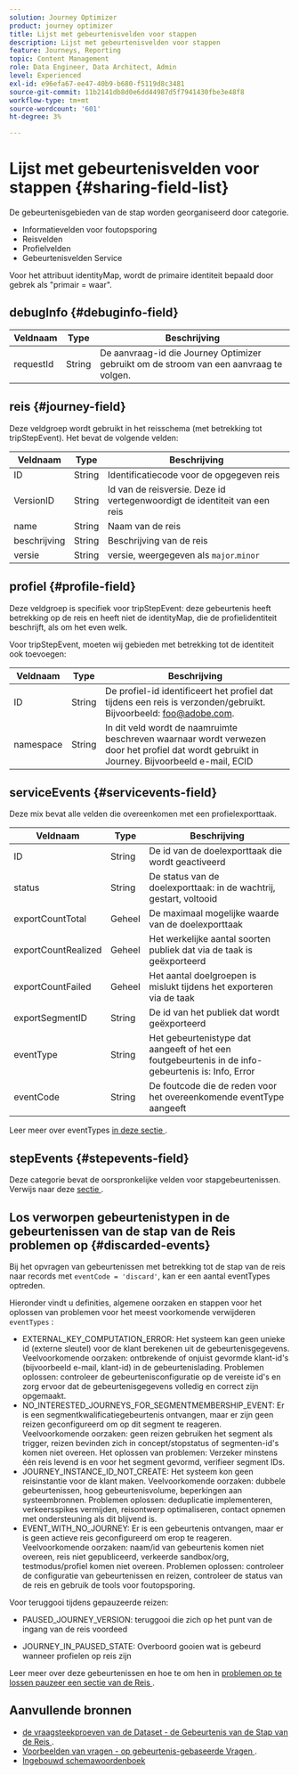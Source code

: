 ```yaml
---
solution: Journey Optimizer
product: journey optimizer
title: Lijst met gebeurtenisvelden voor stappen
description: Lijst met gebeurtenisvelden voor stappen
feature: Journeys, Reporting
topic: Content Management
role: Data Engineer, Data Architect, Admin
level: Experienced
exl-id: e96efa67-ee47-40b9-b680-f5119d8c3481
source-git-commit: 11b2141db8d0e6dd44987d5f7941430fbe3e48f8
workflow-type: tm+mt
source-wordcount: '601'
ht-degree: 3%

---
```


# Lijst met gebeurtenisvelden voor stappen {#sharing-field-list}

De gebeurtenisgebieden van de stap worden georganiseerd door categorie.

* Informatievelden voor foutopsporing
* Reisvelden
* Profielvelden
* Gebeurtenisvelden Service

Voor het attribuut identityMap, wordt de primaire identiteit bepaald door gebrek als &quot;primair = waar&quot;.

## debugInfo {#debuginfo-field}

| Veldnaam | Type | Beschrijving |
|---|---|------------|
| requestId | String | De aanvraag-id die Journey Optimizer gebruikt om de stroom van een aanvraag te volgen. |

## reis {#journey-field}

Deze veldgroep wordt gebruikt in het reisschema (met betrekking tot tripStepEvent). Het bevat de volgende velden:

| Veldnaam | Type | Beschrijving |
|---|---|------------|
| ID | String | Identificatiecode voor de opgegeven reis |
| VersionID | String | Id van de reisversie. Deze id vertegenwoordigt de identiteit van een reis |
| name | String | Naam van de reis |
| beschrijving | String | Beschrijving van de reis |
| versie | String | versie, weergegeven als `major`.`minor` |

## profiel {#profile-field}

Deze veldgroep is specifiek voor tripStepEvent: deze gebeurtenis heeft betrekking op de reis en heeft niet de identityMap, die de profielidentiteit beschrijft, als om het even welk.

Voor tripStepEvent, moeten wij gebieden met betrekking tot de identiteit ook toevoegen:

| Veldnaam | Type | Beschrijving |
|---|---|------------|
| ID | String | De profiel-id identificeert het profiel dat tijdens een reis is verzonden/gebruikt. Bijvoorbeeld: foo@adobe.com. |
| namespace | String | In dit veld wordt de naamruimte beschreven waarnaar wordt verwezen door het profiel dat wordt gebruikt in Journey. Bijvoorbeeld e-mail, ECID |

## serviceEvents {#servicevents-field}

Deze mix bevat alle velden die overeenkomen met een profielexporttaak.

| Veldnaam | Type | Beschrijving |
|---|---|------------|
| ID | String | De id van de doelexporttaak die wordt geactiveerd |
| status | String | De status van de doelexporttaak: in de wachtrij, gestart, voltooid |
| exportCountTotal | Geheel | De maximaal mogelijke waarde van de doelexporttaak |
| exportCountRealized | Geheel | Het werkelijke aantal soorten publiek dat via de taak is geëxporteerd |
| exportCountFailed | Geheel | Het aantal doelgroepen is mislukt tijdens het exporteren via de taak |
| exportSegmentID | String | De id van het publiek dat wordt geëxporteerd |
| eventType | String | Het gebeurtenistype dat aangeeft of het een foutgebeurtenis in de info-gebeurtenis is: Info, Error |
| eventCode | String | De foutcode die de reden voor het overeenkomende eventType aangeeft |

Leer meer over eventTypes [ in deze sectie ](#discarded-events).

## stepEvents {#stepevents-field}

Deze categorie bevat de oorspronkelijke velden voor stapgebeurtenissen. Verwijs naar deze [ sectie ](../reports/sharing-legacy-fields.md).


## Los verworpen gebeurtenistypen in de gebeurtenissen van de stap van de Reis problemen op  {#discarded-events}

Bij het opvragen van gebeurtenissen met betrekking tot de stap van de reis naar records met `eventCode = 'discard'`, kan er een aantal eventTypes optreden.

Hieronder vindt u definities, algemene oorzaken en stappen voor het oplossen van problemen voor het meest voorkomende verwijderen `eventTypes` :

* EXTERNAL_KEY_COMPUTATION_ERROR: Het systeem kan geen unieke id (externe sleutel) voor de klant berekenen uit de gebeurtenisgegevens.
Veelvoorkomende oorzaken: ontbrekende of onjuist gevormde klant-id&#39;s (bijvoorbeeld e-mail, klant-id) in de gebeurtenislading.
Problemen oplossen: controleer de gebeurtenisconfiguratie op de vereiste id&#39;s en zorg ervoor dat de gebeurtenisgegevens volledig en correct zijn opgemaakt.
* NO_INTERESTED_JOURNEYS_FOR_SEGMENTMEMBERSHIP_EVENT: Er is een segmentkwalificatiegebeurtenis ontvangen, maar er zijn geen reizen geconfigureerd om op dit segment te reageren.
Veelvoorkomende oorzaken: geen reizen gebruiken het segment als trigger, reizen bevinden zich in concept/stopstatus of segmenten-id&#39;s komen niet overeen.
Het oplossen van problemen: Verzeker minstens één reis levend is en voor het segment gevormd, verifieer segment IDs.
* JOURNEY_INSTANCE_ID_NOT_CREATE: Het systeem kon geen reisinstantie voor de klant maken.
Veelvoorkomende oorzaken: dubbele gebeurtenissen, hoog gebeurtenisvolume, beperkingen aan systeembronnen.
Problemen oplossen: deduplicatie implementeren, verkeersspikes vermijden, reisontwerp optimaliseren, contact opnemen met ondersteuning als dit blijvend is.
* EVENT_WITH_NO_JOURNEY: Er is een gebeurtenis ontvangen, maar er is geen actieve reis geconfigureerd om erop te reageren.
Veelvoorkomende oorzaken: naam/id van gebeurtenis komen niet overeen, reis niet gepubliceerd, verkeerde sandbox/org, testmodus/profiel komen niet overeen.
Problemen oplossen: controleer de configuratie van gebeurtenissen en reizen, controleer de status van de reis en gebruik de tools voor foutopsporing.

Voor teruggooi tijdens gepauzeerde reizen:

* PAUSED_JOURNEY_VERSION: teruggooi die zich op het punt van de ingang van de reis voordeed

* JOURNEY_IN_PAUSED_STATE: Overboord gooien wat is gebeurd wanneer profielen op reis zijn

Leer meer over deze gebeurtenissen en hoe te om hen in [ problemen op te lossen pauzeer een sectie van de Reis ](../building-journeys/journey-pause.md#troubleshoot-profile-discards-in-paused-journeys).

## Aanvullende bronnen

* [ de vraagsteekproeven van de Dataset - de Gebeurtenis van de Stap van de Reis ](../data/datasets-query-examples.md#journey-step-event).
* [ Voorbeelden van vragen - op gebeurtenis-gebaseerde Vragen ](query-examples.md#event-based-queries).
* [ Ingebouwd schemawoordenboek ](https://experienceleague.adobe.com/tools/ajo-schemas/schema-dictionary.html)

